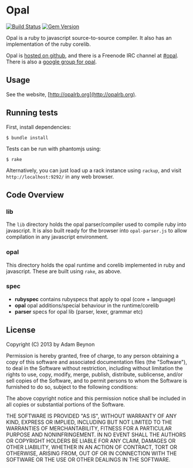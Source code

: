 # Opal

[![Build Status](https://secure.travis-ci.org/opal/opal.png?branch=master)](http://travis-ci.org/opal/opal)
[![Gem Version](https://badge.fury.io/rb/opal.png)](http://badge.fury.io/rb/opal)

Opal is a ruby to javascript source-to-source compiler. It also has an 
implementation of the ruby corelib.

Opal is [hosted on github](http://github.com/opal/opal), and there
is a Freenode IRC channel at [#opal](http://webchat.freenode.net/?channels=opal). There is also a [google group for opal](http://groups.google.com/forum/#!forum/opalrb).

## Usage

See the website, [http://opalrb.org](http://opalrb.org).

## Running tests

First, install dependencies:

    $ bundle install

Tests can be run with phantomjs using:

    $ rake

Alternatively, you can just load up a rack instance using `rackup`, and
visit `http://localhost:9292/` in any web browser.

## Code Overview

### lib

The `lib` directory holds the opal parser/compiler used to compile ruby
into javascript. It is also built ready for the browser into `opal-parser.js`
to allow compilation in any javascript environment.

### opal

This directory holds the opal runtime and corelib implemented in ruby and
javascript. These are built using `rake`, as above.

### spec

* **rubyspec** contains rubyspecs that apply to opal (core + language)
* **opal** opal additions/special behaviour in the runtime/corelib
* **parser** specs for opal lib (parser, lexer, grammar etc)

## License

Copyright (C) 2013 by Adam Beynon

Permission is hereby granted, free of charge, to any person obtaining a copy
of this software and associated documentation files (the "Software"), to deal
in the Software without restriction, including without limitation the rights
to use, copy, modify, merge, publish, distribute, sublicense, and/or sell
copies of the Software, and to permit persons to whom the Software is
furnished to do so, subject to the following conditions:

The above copyright notice and this permission notice shall be included in
all copies or substantial portions of the Software.

THE SOFTWARE IS PROVIDED "AS IS", WITHOUT WARRANTY OF ANY KIND, EXPRESS OR
IMPLIED, INCLUDING BUT NOT LIMITED TO THE WARRANTIES OF MERCHANTABILITY,
FITNESS FOR A PARTICULAR PURPOSE AND NONINFRINGEMENT. IN NO EVENT SHALL THE
AUTHORS OR COPYRIGHT HOLDERS BE LIABLE FOR ANY CLAIM, DAMAGES OR OTHER
LIABILITY, WHETHER IN AN ACTION OF CONTRACT, TORT OR OTHERWISE, ARISING FROM,
OUT OF OR IN CONNECTION WITH THE SOFTWARE OR THE USE OR OTHER DEALINGS IN
THE SOFTWARE.
